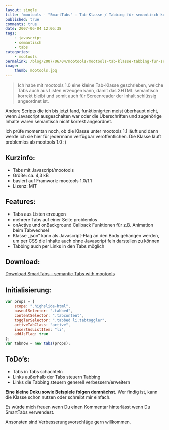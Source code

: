 ```yaml
---
layout: single
title: 'mootools - "SmartTabs" : Tab-Klasse / Tabbing für semantisch korrekt ausgezeichnetes XHTML'
published: true
comments: true
date: 2007-06-04 12:06:38
tags:
    - javascript
    - semantisch
    - tabs
categories:
    - mootools
permalink: /blog/2007/06/04/mootools/mootools-tab-klasse-tabbing-fur-semantisch-korrekt-ausgezeichnetes-xhtml
image:
    thumb: mootools.jpg
---
```

> Ich habe mit mootools 1.0 eine kleine Tab-Klasse geschrieben, welche Tabs auch aus Listen erzeugen kann, damit
> das XHTML semantisch korrekt bleibt und somit auch für Screenreader der Inhalt schlüssig angeordnet ist.


Andere Scripts die ich bis jetzt fand, funktionierten meist überhaupt nicht, wenn Javascript ausgeschalten war oder
 die Überschriften und zugehörige Inhalte waren semantisch nicht korrekt angeordnet.

Ich prüfe momentan noch, ob die Klasse unter mootools 1.1 läuft und dann werde ich sie hier für jedermann verfügbar
 veröffentlichen. Die Klasse läuft problemlos ab mootools 1.0 :)

## Kurzinfo:

  * Tabs mit Javascript/mootools
  * Größe: ca. 4,3 kB
  * basiert auf Framwork: mootools 1.0/1.1
  * Lizenz: MIT

## Features:

  * Tabs aus Listen erzeugen
  * mehrere Tabs auf einer Seite problemlos
  * onActive und onBackground Callback Funktionen für z.B. Animation beim Tabwechsel
  * Klasse &#8222;json&#8220; kann als Javascript-Flag an den Body gehangen werden, um per CSS die Inhalte auch ohne Javascript fein darstellen zu können
  * Tabbing auch per Links in den Tabs möglich

## Download:

  <a href="/uploads/classtabs.js" class="btn btn-success">
  Download SmartTabs &#8211; semantic Tabs with mootools</a>

## Initialisierung:

```javascript
var props = {
    scope: ".highslide-html",
    baseulSelector: ".tabbed",
    contentSelector: ".tabcontent",
    togglerSelector: ".tabbed li.tabtoggler",
    activeTabClass: "active", 
    insertAsListItem: "li",
    addJsFlag: true
};
var tabnow = new tabs(props);
```

## ToDo&#8217;s:

  * Tabs in Tabs schachteln
  * Links außerhalb der Tabs steuern Tabbing
  * Links die Tabbing steuern generell verbessern/erweitern

**Eine kleine Doku sowie Beispiele folgen demnächst.** 
Wer findig ist, kann die Klasse schon nutzen oder schreibt mir einfach.

Es würde mich freuen wenn Du einen Kommentar hinterlässt wenn Du SmartTabs verwendest.
  
Ansonsten sind Verbesserungsvorschläge gern willkommen.